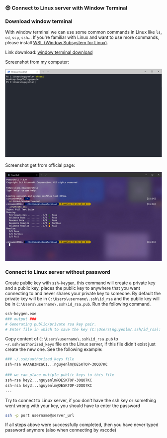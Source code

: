<h3 align="left">
    <p>😎 Connect to Linux server with Window Terminal </p>
</h3>

### Download window terminal

With window terminal we can use some common commands in Linux like `ls`, `cd`, `scp`, `ssh`... If you're familiar with Linux and want to use more commands, please install [WSL (Window Subsystem for Linux)](https://docs.microsoft.com/en-us/windows/wsl/install-win10?ranMID=46131&ranEAID=a1LgFw09t88&ranSiteID=a1LgFw09t88-wsO_vuOpJsLH4s92WtO5iw&epi=a1LgFw09t88-wsO_vuOpJsLH4s92WtO5iw&irgwc=1&OCID=AID2200057_aff_7806_1243925&tduid=%28ir__bl2gtjnvwgkfqzuf0iq621u0ze2xrkty3g0rltd200%29%287806%29%281243925%29%28a1LgFw09t88-wsO_vuOpJsLH4s92WtO5iw%29%28%29&irclickid=_bl2gtjnvwgkfqzuf0iq621u0ze2xrkty3g0rltd200).

Link download: [window terminal download](https://www.microsoft.com/en-us/p/windows-terminal/9n0dx20hk701?ranMID=46131&ranEAID=a1LgFw09t88&ranSiteID=a1LgFw09t88-DnkwG9hHnodeH5k2AklK2Q&epi=a1LgFw09t88-DnkwG9hHnodeH5k2AklK2Q&irgwc=1&OCID=AID2200057_aff_7806_1243925&tduid=%28ir__bl2gtjnvwgkfqzuf0iq621u0ze2xrkt13s0rltd200%29%287806%29%281243925%29%28a1LgFw09t88-DnkwG9hHnodeH5k2AklK2Q%29%28%29&irclickid=_bl2gtjnvwgkfqzuf0iq621u0ze2xrkt13s0rltd200&activetab=pivot:overviewtab)

Screenshot from my computer:

![](../images/interesting_topics/window_terminal/wt_02.PNG)

Screenshot get from official page:

![](../images/interesting_topics/window_terminal/wt_01.jpg)

### Connect to Linux server without password

Create public key with `ssh-keygen`, this command will create a private key and a public key, places the public key to anywhere that you want connecting to and never shares your private key to someone. By default the private key will be in `C:\Users\username\.ssh\id_rsa` and the public key will be in `C:\Users\username\.ssh\id_rsa.pub`. Run the following command.

````sh
ssh-keygen.exe
### output ###
# Generating public/private rsa key pair.
# Enter file in which to save the key (C:\Users\nguyenlm/.ssh/id_rsa):
````

Copy content of `C:\Users\username\.ssh\id_rsa.pub` to `~/.ssh/authorized_keys` file on the Linux server, if this file didn't exist just create the new one. See the following example:

````sh
### ~/.ssh/authorized_keys file
ssh-rsa AAAAB3NzaC1...nguyenlm@DESKTOP-3OQO7KC

### we can place mutiple public keys to this file
ssh-rsa key2...nguyenlm@DESKTOP-3OQO7KC
ssh-rsa key3...nguyenlm@DESKTOP-3OQO7KC
...
````

Try to connect to Linux server, if you don't have the ssh key or something went wrong with your key, you should have to enter the password

````sh
ssh -p port username@server_url
````

If all steps above were successfully completed, then you have never typed password anymore (also when connecting by vscode)